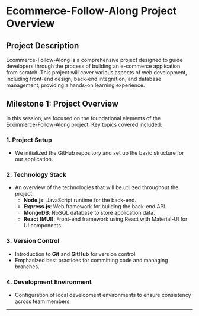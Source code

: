 # Ecommerce-Follow-Along Project Overview

## Project Description
Ecommerce-Follow-Along is a comprehensive project designed to guide developers through the process of building an e-commerce application from scratch. This project will cover various aspects of web development, including front-end design, back-end integration, and database management, providing a hands-on learning experience.

## Milestone 1: Project Overview

In this session, we focused on the foundational elements of the Ecommerce-Follow-Along project. Key topics covered included:

### 1. **Project Setup**
   - We initialized the GitHub repository and set up the basic structure for our application.

### 2. **Technology Stack**
   - An overview of the technologies that will be utilized throughout the project:
     - **Node.js**: JavaScript runtime for the back-end.
     - **Express.js**: Web framework for building the back-end API.
     - **MongoDB**: NoSQL database to store application data.
     - **React (MUI)**: Front-end framework using React with Material-UI for UI components.

### 3. **Version Control**
   - Introduction to **Git** and **GitHub** for version control.
   - Emphasized best practices for committing code and managing branches.

### 4. **Development Environment**
   - Configuration of local development environments to ensure consistency across team members.

---



